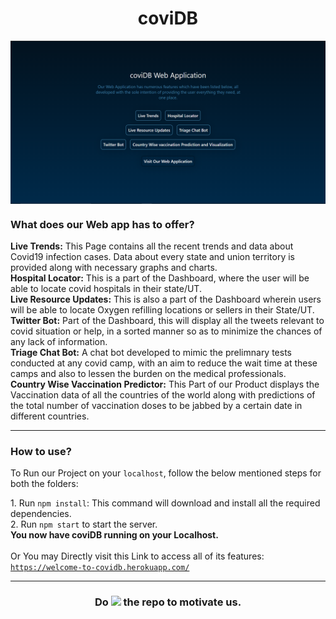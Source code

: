 <h1 align='center'>coviDB</h1>
<img align='center' src='https://github.com/javaBeans-VIT/Landing_Page/blob/main/snaps/web_feature.PNG'></img>
<h3>What does our Web app has to offer?</h3>
<p><b>Live Trends:</b> This Page contains all the recent trends and data about Covid19 infection cases. Data about every state and union territory is provided along with necessary graphs and charts.<br><b>Hospital Locator:</b> This is a part of the Dashboard, where the user will be able to locate covid hospitals in their state/UT.<br><b>Live Resource Updates:</b> This is also a part of the Dashboard wherein users will be able to locate Oxygen refilling locations or sellers in their State/UT.<br><b>Twitter Bot:</b> Part of the Dashboard, this will display all the tweets relevant to covid situation or help, in a sorted manner so as to minimize the chances of any lack of information.<br><b>Triage Chat Bot:</b> A chat bot developed to mimic the prelimnary tests conducted at any covid camp, with an aim to reduce the wait time at these camps and also to lessen the burden on the medical professionals.<br><b>Country Wise Vaccination Predictor:</b> This Part of our Product displays the Vaccination data of all the countries of the world along with predictions of the total number of vaccination doses to be jabbed by a certain date in different countries.
<hr>
<h3>How to use?</h3>
<p>To Run our Project on your <code>localhost</code>, follow the below mentioned steps for both the folders:</p>
<p>1. Run <code>npm install</code>: This command will download and install all the required dependencies.<br>2. Run <code>npm start</code> to start the server.<br><b>You now have coviDB running on your Localhost.</b><br><br>Or You may Directly visit this Link to access all of its features: <code><a href='https://welcome-to-covidb.herokuapp.com/'>https://welcome-to-covidb.herokuapp.com/</a></code></p>
<hr>
<h3 align='center'>Do <img src='https://cdn.icon-icons.com/icons2/1389/PNG/512/star_96096.png' height=25></img> the repo to motivate us.</h3

